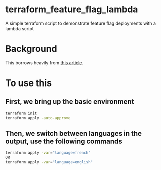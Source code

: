 # terraform_feature_flag_lambda
A simple terraform script to demonstrate feature flag deployments with a lambda script

# Background 
This borrows heavily from [this article](https://learn.hashicorp.com/terraform/aws/lambda-api-gateway).

# To use this

## First, we bring up the basic environment
```bash
terraform init
terraform apply -auto-approve
``` 
## Then, we switch between languages in the output, use the following commands
```bash
terraform apply -var="language=french"
OR
terraform apply -var="language=english"
```
